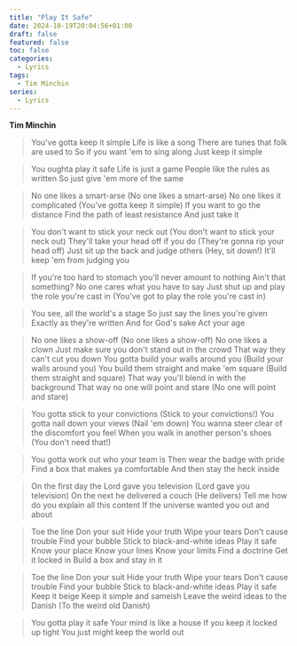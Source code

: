 ```yaml
---
title: "Play It Safe" 
date: 2024-10-19T20:04:56+01:00 
draft: false 
featured: false
toc: false 
categories:
  - Lyrics
tags:
  - Tim Minchin
series:
  - Lyrics
---
```


**Tim Minchin**

>You've gotta keep it simple
Life is like a song
There are tunes that folk are used to
So if you want 'em to sing along
Just keep it simple

>You oughta play it safe
Life is just a game
People like the rules as written
So just give 'em more of the same

>No one likes a smart-arse (No one likes a smart-arse)
No one likes it complicated (You've gotta keep it simple)
If you want to go the distance
Find the path of least resistance
And just take it

>You don't want to stick your neck out (You don't want to stick your neck out)
They'll take your head off if you do (They're gonna rip your head off)
Just sit up the back and judge others (Hey, sit down!)
It'll keep 'em from judging you

>If you're too hard to stomach you'll never amount to nothing
Ain't that something?
No one cares what you have to say
Just shut up and play the role you're cast in (You've got to play the role you're cast in)

>You see, all the world's a stage
So just say the lines you're given
Exactly as they're written
And for God's sake
Act your age

>No one likes a show-off (No one likes a show-off)
No one likes a clown
Just make sure you don't stand out in the crowd
That way they can't cut you down
You gotta build your walls around you (Build your walls around you)
You build them straight and make 'em square (Build them straight and square)
That way you'll blend in with the background
That way no one will point and stare (No one will point and stare)

>You gotta stick to your convictions (Stick to your convictions!)
You gotta nail down your views (Nail 'em down)
You wanna steer clear of the discomfort you feel
When you walk in another person's shoes (You don't need that!)

>You gotta work out who your team is
Then wear the badge with pride
Find a box that makes ya comfortable
And then stay the heck inside

>On the first day the Lord gave you television (Lord gave you television)
On the next he delivered a couch (He delivers)
Tell me how do you explain all this content
If the universe wanted you out and about

>Toe the line
Don your suit
Hide your truth
Wipe your tears
Don't cause trouble
Find your bubble
Stick to black-and-white ideas
Play it safe
Know your place
Know your lines
Know your limits
Find a doctrine
Get it locked in
Build a box and stay in it

>Toe the line
Don your suit
Hide your truth
Wipe your tears
Don't cause trouble
Find your bubble
Stick to black-and-white ideas
Play it safe
Keep it beige
Keep it simple and sameish
Leave the weird ideas to the Danish (To the weird old Danish)

>You gotta play it safe
Your mind is like a house
If you keep it locked up tight
You just might keep the world out
